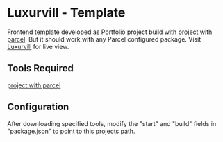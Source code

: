 # Luxurvill - Template

Frontend template developed as Portfolio project build with [project with parcel](https://github.com/shariult/projects-with-parcel.git). But it should work with any Parcel configured package. Visit [Luxurvill](https://shariul.com/assets/projects/luxurvill/) for live view.

## Tools Required

 [project with parcel](https://github.com/shariult/projects-with-parcel.git)

## Configuration

After downloading specified tools, modify the "start" and "build" fields in "package.json" to point to this projects path.

